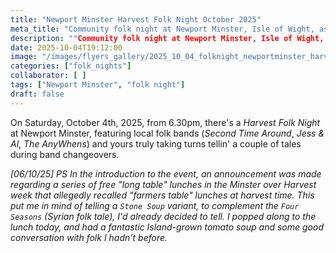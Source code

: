 ```yaml
---
title: "Newport Minster Harvest Folk Night October 2025"
meta_title: "Community folk night at Newport Minster, Isle of Wight, as part of harvest Festival celebrations."
description: ""Community folk night at Newport Minster, Isle of Wight, as part of harvest Festival celebrations."
date: 2025-10-04T19:12:00
image: "/images/flyers_gallery/2025_10_04_folknight_newportminster_harvest"
categories: ["folk_nights"]
collaborator: [ ]
tags: ["Newport Minster", "folk night"]
draft: false
---
```

On Saturday, October 4th, 2025, from 6.30pm, there's a *Harvest Folk Night* at Newport Minster, featuring local folk bands (*Second Time Around*, *Jess & Al*, *The AnyWhens*) and yours truly taking turns tellin' a couple of tales during band changeovers.

*[06/10/25] PS In the introduction to the event, an announcement was made regarding a series of free "long table" lunches in the Minster over Harvest week that allegedly recalled "farmers table" lunches at harvest time. This put me in mind of telling a `Stone Soup` variant, to complement the `Four Seasons` (Syrian folk tale), I'd already decided to tell. I popped along to the lunch today, and had a fantastic Island-grown tomato soup and some good conversation with folk I hadn't before.*

